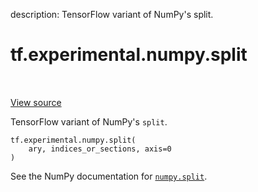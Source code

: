 description: TensorFlow variant of NumPy's split.

<div itemscope itemtype="http://developers.google.com/ReferenceObject">
<meta itemprop="name" content="tf.experimental.numpy.split" />
<meta itemprop="path" content="Stable" />
</div>

# tf.experimental.numpy.split

<!-- Insert buttons and diff -->

<table class="tfo-notebook-buttons tfo-api nocontent" align="left">

</table>

<a target="_blank" class="external" href="/code/stable/tensorflow/python/ops/numpy_ops/np_array_ops.py">View source</a>



TensorFlow variant of NumPy's `split`.

<pre class="devsite-click-to-copy prettyprint lang-py tfo-signature-link">
<code>tf.experimental.numpy.split(
    ary, indices_or_sections, axis=0
)
</code></pre>



<!-- Placeholder for "Used in" -->

See the NumPy documentation for [`numpy.split`](https://numpy.org/doc/1.16/reference/generated/numpy.split.html).